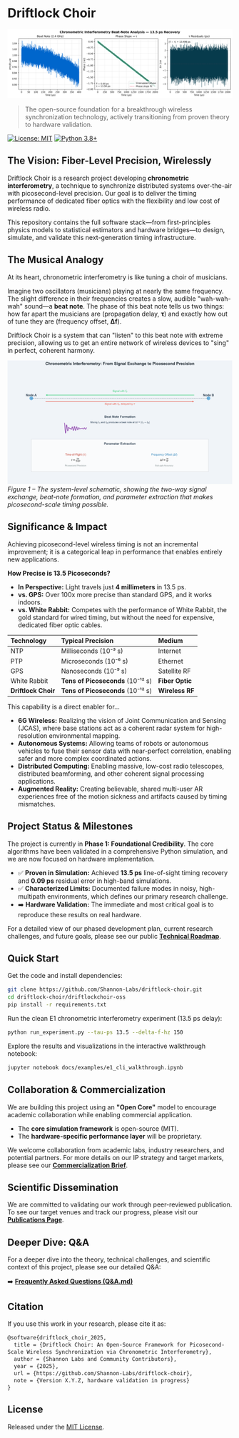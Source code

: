 # Driftlock Choir

![13.5 ps beat-note recovery](docs/assets/images/hero_beat_note_tau13p5ps.png)

> The open-source foundation for a breakthrough wireless synchronization technology, actively transitioning from proven theory to hardware validation.

[![License: MIT](https://img.shields.io/badge/License-MIT-yellow.svg)](LICENSE)
[![Python 3.8+](https://img.shields.io/badge/python-3.8%2B-blue.svg)](https://www.python.org/downloads/)

## The Vision: Fiber-Level Precision, Wirelessly

Driftlock Choir is a research project developing **chronometric interferometry**, a technique to synchronize distributed systems over-the-air with picosecond-level precision. Our goal is to deliver the timing performance of dedicated fiber optics with the flexibility and low cost of wireless radio.

This repository contains the full software stack—from first-principles physics models to statistical estimators and hardware bridges—to design, simulate, and validate this next-generation timing infrastructure.

## The Musical Analogy

At its heart, chronometric interferometry is like tuning a choir of musicians.

Imagine two oscillators (musicians) playing at nearly the same frequency. The slight difference in their frequencies creates a slow, audible "wah-wah-wah" sound—a **beat note**. The phase of this beat note tells us two things: how far apart the musicians are (propagation delay, **τ**) and exactly how out of tune they are (frequency offset, **Δf**).

Driftlock Choir is a system that can "listen" to this beat note with extreme precision, allowing us to get an entire network of wireless devices to "sing" in perfect, coherent harmony.

![Chronometric interferometry schematic](docs/assets/images/chronometric_interferometry_enhanced.png)
*Figure 1 – The system-level schematic, showing the two-way signal exchange, beat-note formation, and parameter extraction that makes picosecond-scale timing possible.*

## Significance & Impact

Achieving picosecond-level wireless timing is not an incremental improvement; it is a categorical leap in performance that enables entirely new applications.

**How Precise is 13.5 Picoseconds?**
*   **In Perspective:** Light travels just **4 millimeters** in 13.5 ps.
*   **vs. GPS:** Over 100x more precise than standard GPS, and it works indoors.
*   **vs. White Rabbit:** Competes with the performance of White Rabbit, the gold standard for wired timing, but without the need for expensive, dedicated fiber optic cables.

| Technology | Typical Precision | Medium |
| :--- | :--- | :--- |
| NTP | Milliseconds (10⁻³ s) | Internet |
| PTP | Microseconds (10⁻⁶ s) | Ethernet |
| GPS | Nanoseconds (10⁻⁹ s) | Satellite RF |
| White Rabbit | **Tens of Picoseconds** (10⁻¹² s) | **Fiber Optic** |
| **Driftlock Choir** | **Tens of Picoseconds** (10⁻¹² s) | **Wireless RF** |

This capability is a direct enabler for...
*   **6G Wireless:** Realizing the vision of Joint Communication and Sensing (JCAS), where base stations act as a coherent radar system for high-resolution environmental mapping.
*   **Autonomous Systems:** Allowing teams of robots or autonomous vehicles to fuse their sensor data with near-perfect correlation, enabling safer and more complex coordinated actions.
*   **Distributed Computing:** Enabling massive, low-cost radio telescopes, distributed beamforming, and other coherent signal processing applications.
*   **Augmented Reality:** Creating believable, shared multi-user AR experiences free of the motion sickness and artifacts caused by timing mismatches.

## Project Status & Milestones

The project is currently in **Phase 1: Foundational Credibility**. The core algorithms have been validated in a comprehensive Python simulation, and we are now focused on hardware implementation.

*   ✅ **Proven in Simulation:** Achieved **13.5 ps** line-of-sight timing recovery and **0.09 ps** residual error in high-band simulations.
*   ✅ **Characterized Limits:** Documented failure modes in noisy, high-multipath environments, which defines our primary research challenge.
*   ➡️ **Hardware Validation:** The immediate and most critical goal is to reproduce these results on real hardware.

For a detailed view of our phased development plan, current research challenges, and future goals, please see our public **[Technical Roadmap](ROADMAP.md)**.

## Quick Start

Get the code and install dependencies:
```bash
git clone https://github.com/Shannon-Labs/driftlock-choir.git
cd driftlock-choir/driftlockchoir-oss
pip install -r requirements.txt
```

Run the clean E1 chronometric interferometry experiment (13.5 ps delay):
```bash
python run_experiment.py --tau-ps 13.5 --delta-f-hz 150
```

Explore the results and visualizations in the interactive walkthrough notebook:
```bash
jupyter notebook docs/examples/e1_cli_walkthrough.ipynb
```

## Collaboration & Commercialization

We are building this project using an **"Open Core"** model to encourage academic collaboration while enabling commercial application.
*   The **core simulation framework** is open-source (MIT).
*   The **hardware-specific performance layer** will be proprietary.

We welcome collaboration from academic labs, industry researchers, and potential partners. For more details on our IP strategy and target markets, please see our **[Commercialization Brief](COMMERCIALIZATION.md)**.

## Scientific Dissemination

We are committed to validating our work through peer-reviewed publication. To see our target venues and track our progress, please visit our **[Publications Page](PUBLICATIONS.md)**.

## Deeper Dive: Q&A

For a deeper dive into the theory, technical challenges, and scientific context of this project, please see our detailed Q&A:

➡️ **[Frequently Asked Questions (Q&A.md)](Q&A.md)**

## Citation

If you use this work in your research, please cite it as:
```
@software{driftlock_choir_2025,
  title = {Driftlock Choir: An Open-Source Framework for Picosecond-Scale Wireless Synchronization via Chronometric Interferometry},
  author = {Shannon Labs and Community Contributors},
  year = {2025},
  url = {https://github.com/Shannon-Labs/driftlock-choir},
  note = {Version X.Y.Z, hardware validation in progress}
}
```

## License

Released under the [MIT License](LICENSE).
